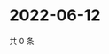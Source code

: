 # 2022-06-12

共 0 条

<!-- BEGIN WEIBO -->
<!-- 最后更新时间 Sun Jun 12 2022 19:10:10 GMT+0800 (China Standard Time) -->

<!-- END WEIBO -->

